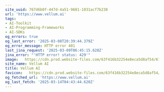 ```yaml
---
site_uuid: 767d6b0f-447d-4a51-9681-1031acf7b238
url: 'https://www.vellum.ai'
tags:
- AI-Toolkit
- AI-Programming-Frameworks
- AI-SDKs
og_errors: true
og_last_error: '2025-03-08T20:39:44.379Z'
og_error_message: HTTP error 401
last_jina_request: '2025-03-09T06:45:15.628Z'
jina_error: "'HTTP error! status: 429'"
image:   https://cdn.prod.website-files.com/63f416b32254e8eca5d8af54/6707ee2470a50824ef97102f_home-page-cover.png
site_name: Vellum AI
title: Vellum AI
favicon:   https://cdn.prod.website-files.com/63f416b32254e8eca5d8af54/670405978c3b31a77bed0c6f_Favicon.png
og_fetched_url: 'https://www.vellum.ai'
og_last_fetch: '2025-03-14T04:43:44.620Z'
---
```


